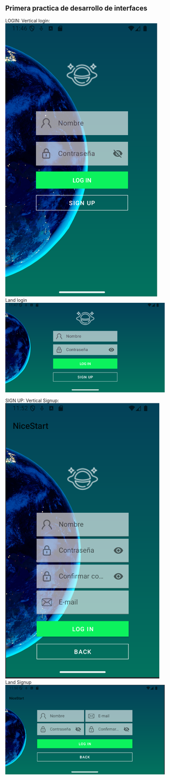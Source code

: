 ## Primera practica de desarrollo de interfaces

LOGIN:
 Vertical login:
![LoginV](img/vartical_Login.png)
 Land login
![LoginL](img/Land_login.png)

SIGN UP:
Vertical Signup:
![LoginV](img/vertical_signup.png)
Land Signup
![LoginV](img/Land_Signup.png)